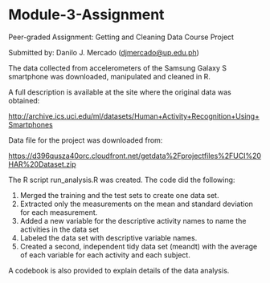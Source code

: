 # Module-3-Assignment
Peer-graded Assignment: Getting and Cleaning Data Course Project

Submitted by: Danilo J. Mercado (djmercado@up.edu.ph)

The data collected from accelerometers of the Samsung Galaxy S smartphone was downloaded, manipulated and cleaned in R.

A full description is available at the site where the original data was obtained:

http://archive.ics.uci.edu/ml/datasets/Human+Activity+Recognition+Using+Smartphones

Data file for the project was downloaded from:

https://d396qusza40orc.cloudfront.net/getdata%2Fprojectfiles%2FUCI%20HAR%20Dataset.zip

The R script run_analysis.R was created. The code did the following:

1. Merged the training and the test sets to create one data set.
2. Extracted only the measurements on the mean and standard deviation for each measurement.
3. Added a new variable for the descriptive activity names to name the activities in the data set
4. Labeled the data set with descriptive variable names.
5. Created a second, independent tidy data set (meandt) with the average of each variable for each activity and each subject.

A codebook is also provided to explain details of the data analysis.
